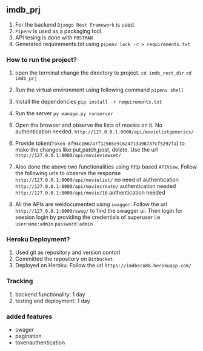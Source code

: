 ## imdb_prj
1. For the backend `Django Rest Framework` is used.
2. `Pipenv` is used as a packaging tool.
3. API tesing is done with `POSTMAN`
4. Generated requirements.txt using `pipenv lock -r > requirements.txt`

### How to run the project?
1. open the terminal change the directory to project.
        `cd imdb_rest_dir`
        `cd imdb_prj`
2. Run the virtual environment using following command
        `pipenv shell`
3. Install the dependencies
        `pip install -r requirements.txt`
4. Run the server
        `py manage.py runserver`
5. Open the browser and observe the lists of movies on it. No authentication needed.
        `http://127.0.0.1:8000/api/movielistgenerics/`

6. Provide token(`Token 8f94c1667a7f12565e91624713a98737cf5292fa`) to make the changes like put,patch,post, delete. Use the url `http://127.0.0.1:8000/api/movieviewset/`

7. Also done the above two functionalities using http based `APIView`. Follow the following urls to observe the response
        `http://127.0.0.1:8000/api/movielist/` no need of authentication
        `http://127.0.0.1:8000/api/moviecreate/` authentication needed
        `http://127.0.0.1:8000/api/movie/10` authentication needed

8. All the APIs are weldocumented using `swagger`. Follow the url `http://127.0.0.1:8000/swag/` to find the swagger ui. Then login for seesion login by providing the credentials of superuser i.e
        `username:admin`
        `password:admin`


### Heroku Deployment?
1. Used git as repository and version contorl
2. Committed the repository on `Bitbucket`
3. Deployed on Heroku. Follow the url `https://imdbeco88.herokuapp.com/`

### Tracking
1. backend functionality: 1 day
2. testing and deployment: 1 day


### added features
* swager
* pagination
* tokenauthentication